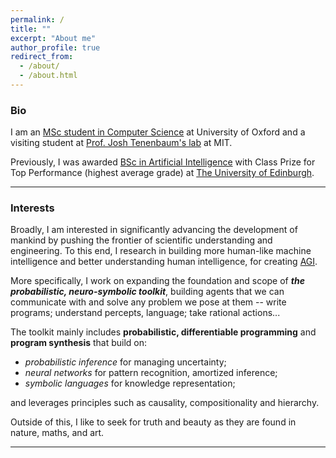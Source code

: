 ```yaml
---
permalink: /
title: ""
excerpt: "About me"
author_profile: true
redirect_from: 
  - /about/
  - /about.html
---
```

### Bio
I am an [MSc student in Computer Science](http://www.cs.ox.ac.uk/admissions/graduate/msc-computer-science/) at University of Oxford and 
a visiting student at [Prof. Josh Tenenbaum's lab](https://cocosci.mit.edu/) at MIT.

Previously, I was awarded [BSc in Artificial Intelligence](http://www.drps.ed.ac.uk/17-18/dpt/utaintl.htm) with Class Prize for Top Performance (highest average grade) at [The University of Edinburgh](https://www.ed.ac.uk/informatics).

---

### Interests
Broadly, I am interested in significantly advancing the development of mankind by pushing the frontier of scientific understanding and engineering. To this end, I research in building more human-like machine intelligence and better understanding human intelligence, for creating [AGI](https://en.wikipedia.org/wiki/Artificial_general_intelligence).

More specifically, I work on expanding the foundation and scope of ***the probabilistic, neuro-symbolic toolkit***, building agents that we can communicate with and solve any problem we pose at them -- write programs; understand percepts, language; take rational actions...

The toolkit mainly includes **probabilistic, differentiable programming** and **program synthesis** that build on:
- *probabilistic inference* for managing uncertainty;
- *neural networks* for pattern recognition, amortized inference;
- *symbolic languages* for knowledge representation;

and leverages principles such as causality, compositionality and hierarchy.

Outside of this, I like to seek for truth and beauty as they are found in nature, maths, and art.

---
